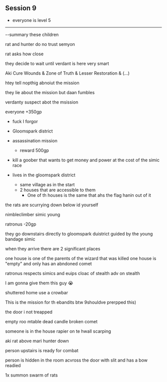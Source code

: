 ## Session 9
- everyone is level 5
---
--summary
these children

rat and hunter do no trust semyon

rat asks how close

they decide to wait until verdant is here
	very smart

Aki Cure Wounds & Zone of Truth & Lesser Restoration & (...)

htey tell nopthig abnoiut the mission

they lie about the mission but daan fumbles

verdanty suspect abot the msission

everyone +350gp

- fuck I forgor

- Gloomspark district

- assassination mission
	- reward 500gp
- kill a goober that wants to get money and power at the cost of the simic race
- lives in the gloomspark district
	- same village as in the start
	- 2 houses that are accessible to them
		- One of th houses is the same that ahs the flag hanin out of it

the rats are scurrying down below
	id yourself

nimbleclimber simic
young

ratronus -20gp

they go downstairs directly to gloomspark duistrict
guided by the young bandage simic

when they arrive there are 2 significant places

one house is one of the parents of the wizard that was killed
one house is "empty" and only has an abndoned comet

ratronus respects simics
and euips cloac of stealth
	adv on stealth

I am gonna give them this guy :sob:

shuttered home
use a crowbar

This is the mission for th ebandits btw 9shouldve prerpped this)

the door i not treapped

empty roo mtable dead candle broken comet

someone is in the house
rapier on te hwall scarping

aki rat above
mari hunter down

person upstairs is ready for combat

person is hidden in the room acvross the door with slit and has a bow readied

1x summon swarm of rats
